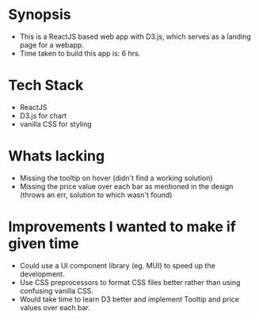 # Synopsis
* This is a ReactJS based web app with D3.js, which serves as a landing page for a webapp. 
* Time taken to build this app is: 6 hrs. 

# Tech Stack
* ReactJS
* D3.js for chart 
* vanilla CSS for styling

# Whats lacking
* Missing the tooltip on hover (didn't find a working solution)
* Missing the price value over each bar as mentioned in the design (throws an err, solution to which wasn't found)

# Improvements I wanted to make if given time 
* Could use a UI component library (eg. MUI) to speed up the development.
* Use CSS preprocessors to format CSS files better rather than using confusing vanilla CSS.
* Would take time to learn D3 better and implement Tooltip and price values over each bar.



